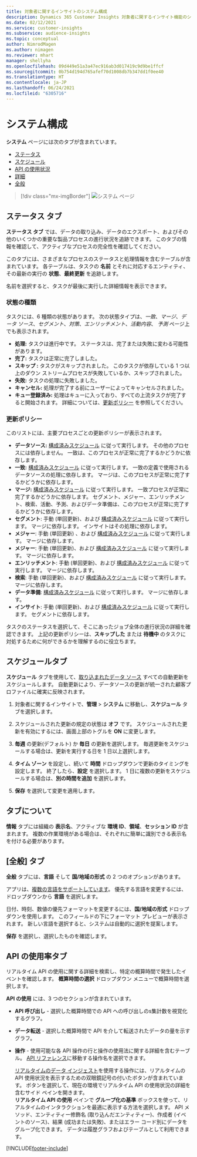 ```yaml
---
title: 対象者に関するインサイトのシステム構成
description: Dynamics 365 Customer Insights 対象者に関するインサイト機能のシステム設定について説明します。
ms.date: 02/12/2021
ms.service: customer-insights
ms.subservice: audience-insights
ms.topic: conceptual
author: NimrodMagen
ms.author: nimagen
ms.reviewer: mhart
manager: shellyha
ms.openlocfilehash: 09d449e51a3a47ec916ab3d017419c9d9be1ffcf
ms.sourcegitcommit: 0b754d194d765afef70d1008db7b347dd1f0ee40
ms.translationtype: HT
ms.contentlocale: ja-JP
ms.lasthandoff: 06/24/2021
ms.locfileid: "6305716"
---
```

# <a name="system-configuration"></a>システム構成

**システム** ページには次のタブが含まれています。
- [ステータス](#status-tab)
- [スケジュール​​](#schedule-tab)
- [API の使用状況](#api-usage-tab)
- [詳細](#about-tab)
- [全般](#general-tab)

> [!div class="mx-imgBorder"]
> ![システム ページ](media/system-tabs.png "システム ページ")

## <a name="status-tab"></a>ステータス タブ

**ステータス タブ** では、データの取り込み、データのエクスポート、およびその他のいくつかの重要な製品プロセスの進行状況を追跡できます。 このタブの情報を確認して、アクティブなプロセスの完全性を確認してください。

このタブには、さまざまなプロセスのステータスと処理情報を含むテーブルが含まれています。 各テーブルは、タスクの **名前** とそれに対応するエンティティ、その最新の実行の **状態**、**最終更新** を追跡します。

名前を選択すると、タスクが最後に実行した詳細情報を表示できます。

### <a name="status-types"></a>状態の種類

タスクには、6 種類の状態があります。 次の状態タイプは、*一致*、*マージ*、*データ ソース*、*セグメント*、*対策*、*エンリッチメント*、*活動内容*、 *予測* ページ上でも表示されます。

- **処理:** タスクは進行中です。 ステータスは、完了または失敗に変わる可能性があります。
- **完了:** タスクは正常に完了しました。
- **スキップ :** タスクがスキップされました。 このタスクが依存している 1 つ以上のダウン ストリームプロセスが失敗しているか、スキップされました。
- **失敗:** タスクの処理に失敗しました。
- **キャンセル:** 処理が完了する前にユーザーによってキャンセルされました。
- **キュー登録済み:** 処理はキューに入っており、すべての上流タスクが完了すると開始されます。 詳細については、[更新ポリシー](#refresh-policies) を参照してください。

### <a name="refresh-policies"></a>更新ポリシー

このリストには、主要プロセスごとの更新ポリシーが表示されます。

- **データソース:** [構成済みスケジュール](#schedule-tab) に従って実行します。 その他のプロセスには依存しません。 一致は、このプロセスが正常に完了するかどうかに依存します。
- **一致:** [構成済みスケジュール](#schedule-tab) に従って実行します。 一致の定義で使用されるデータソースの処理に依存します。 マージは、このプロセスが正常に完了するかどうかに依存します。
- **マージ:** [構成済みスケジュール](#schedule-tab) に従って実行します。 一致プロセスが正常に完了するかどうかに依存します。 セグメント、メジャー、エンリッチメント、検索、活動、予測、およびデータ準備は、このプロセスが正常に完了するかどうかに依存します。
- **セグメント**: 手動 (単回更新)、および [構成済みスケジュール](#schedule-tab) に従って実行します。 マージに依存します。 インサイトはその処理に依存します。
- **メジャー**: 手動 (単回更新) 、および [構成済みスケジュール](#schedule-tab) に従って実行します。 マージに依存します。
- **メジャー**: 手動 (単回更新)、および [構成済みスケジュール](#schedule-tab) に従って実行します。 マージに依存します。
- **エンリッチメント**: 手動 (単回更新)、および [構成済みスケジュール](#schedule-tab) に従って実行します。 マージに依存します。
- **検索**: 手動 (単回更新)、および [構成済みスケジュール](#schedule-tab) に従って実行します。 マージに依存します。
- **データ準備**: [構成済みスケジュール](#schedule-tab) に従って実行します。 マージに依存します。
- **インサイト**: 手動 (単回更新)、および [構成済みスケジュール](#schedule-tab) に従って実行します。 セグメントに依存します。

タスクのステータスを選択して、そこにあったジョブ全体の進行状況の詳細を確認できます。 上記の更新ポリシーは、**スキップした** または **待機中** のタスクに対処するために何ができるかを理解するのに役立ちます。

## <a name="schedule-tab"></a>スケジュール​​ タブ

**スケジュール** タブを使用して、[取り込まれたデータ ソース](data-sources.md) すべての自動更新をスケジュールします。 自動更新により、データソースの更新が統一された顧客プロファイルに確実に反映されます。

1. 対象者に関するインサイトで、**管理** > **システム** に移動し、**スケジュール** タブを選択します。

2. スケジュールされた更新の規定の状態は **オフ** です。 スケジュールされた更新を有効にするには、画面上部のトグルを **ON** に変更します。

3. **毎週** の更新(デフォルト) か **毎日** の更新を選択します。 毎週更新をスケジュールする場合は、更新を実行する日を 1 日以上選択します。

4. **タイム ゾーン** を設定し、続いて **時間** ドロップダウンで更新のタイミングを設定します。 終了したら、**設定** を選択します。 1 日に複数の更新をスケジュールする場合は、**別の時間を追加** を選択します。

5. **保存** を選択して変更を適用します。

## <a name="about-tab"></a>タブについて

**情報** タブには組織の **表示名**、アクティブな **環境 ID**、**領域**、**セッション ID** が含まれます。 複数の作業環境がある場合は、それぞれに簡単に識別できる表示名を付ける必要があります。

## <a name="general-tab"></a>[全般] タブ

**全般** タブには、**言語** そして **国/地域の形式** の 2 つのオプションがあります。

アプリは、[複数の言語をサポートしています](supported-languages.md)。 優先する言語を変更するには、ドロップダウンから **言語** を選択します。

日付、時刻、数値の優先フォーマットを変更するには、**国/地域の形式** ドロップダウンを使用します。 このフィールドの下にフォーマット プレビューが表示されます。 新しい言語を選択すると、システムは自動的に選択を提案します。

**保存** を選択し、選択したものを確認します。

## <a name="api-usage-tab"></a>API の使用率タブ

リアルタイム API の使用に関する詳細を検索し、特定の概算時間で発生したイベントを確認します。 **概算時間の選択** ドロップダウン メニューで概算時間を選択します。 

**API の使用** には、3 つのセクションが含まれています。 
- **API 呼び出し** - 選択した概算時間での API への呼び出しのs集計数を視覚化するグラフ。

- **データ転送** - 選択した概算時間で API を介して転送されたデータの量を示すグラフ。

-  **操作** - 使用可能な各 API 操作の行と操作の使用法に関する詳細を含むテーブル。 [API リファレンス](https://developer.ci.ai.dynamics.com/api-details#api=CustomerInsights&operation=Get-all-instances)に移動する操作名を選択できます。

   [リアルタイムのデータ インジェスト](real-time-data-ingestion.md)を使用する操作には、リアルタイムの API 使用状況を表示するための双眼鏡記号の付いたボタンが含まれています。 ボタンを選択して、現在の環境でリアルタイム API の使用状況の詳細を含むサイド ペインを開きます。   
   **リアルタイム API の使用** ペインで **グループ化の基準** ボックスを使って、リアルタイムのインタラクションを最適に表示する方法を選択します。 API メソッド、エンティティー修飾名 (取り込んだエンティティー)、作成者 (イベントのソース)、結果 (成功または失敗)、またはエラー コード別にデータをグループ化できます。 データは履歴グラフおよびテーブルとして利用できます。


[!INCLUDE[footer-include](../includes/footer-banner.md)]